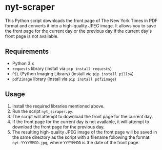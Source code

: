 # nyt-scraper

This Python script downloads the front page of The New York Times in PDF format and converts it into a high-quality JPEG image. It allows you to save the front page for the current day or the previous day if the current day's front page is not available.

## Requirements

- Python 3.x
- `requests` library (install via `pip install requests`)
- `PIL` (Python Imaging Library) (install via `pip install pillow`)
- `pdf2image` library (install via `pip install pdf2image`)

## Usage

1. Install the required libraries mentioned above.
2. Run the script `nyt_scraper.py`.
3. The script will attempt to download the front page for the current day.
4. If the front page for the current day is not available, it will attempt to download the front page for the previous day.
5. The resulting high-quality JPEG image of the front page will be saved in the same directory as the script with a filename following the format `nyt-YYYYMMDD.jpg`, where `YYYYMMDD` is the date of the front page.
